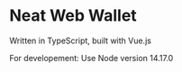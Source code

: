 # Neat Web Wallet

Written in TypeScript, built with Vue.js

For developement: Use Node version 14.17.0 

